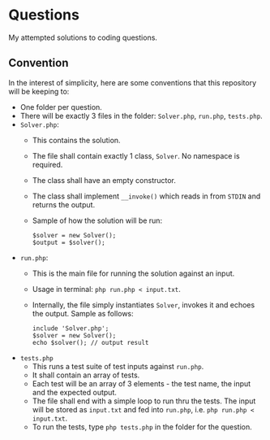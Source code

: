 # Questions
My attempted solutions to coding questions.

## Convention
In the interest of simplicity, here are some conventions that this repository will be keeping to:
- One folder per question.
- There will be exactly 3 files in the folder: `Solver.php`, `run.php`, `tests.php`.
- `Solver.php`:
    + This contains the solution.
    + The file shall contain exactly 1 class, `Solver`. No namespace is required.
    + The class shall have an empty constructor.
    + The class shall implement `__invoke()` which reads in from `STDIN` and returns the output.
    + Sample of how the solution will be run:

      ```
      $solver = new Solver();
      $output = $solver();
      ```
- `run.php`:
    + This is the main file for running the solution against an input.
    + Usage in terminal: `php run.php < input.txt`.
    + Internally, the file simply instantiates `Solver`, invokes it and echoes the output. Sample as follows:

      ```
      include 'Solver.php';
      $solver = new Solver();
      echo $solver(); // output result
      ```
- `tests.php`
    + This runs a test suite of test inputs against `run.php`.
    + It shall contain an array of tests.
    + Each test will be an array of 3 elements - the test name, the input and the expected output.
    + The file shall end with a simple loop to run thru the tests. The input will be stored as `input.txt` and
      fed into `run.php`, i.e. `php run.php < input.txt`.
    + To run the tests, type `php tests.php` in the folder for the question.
